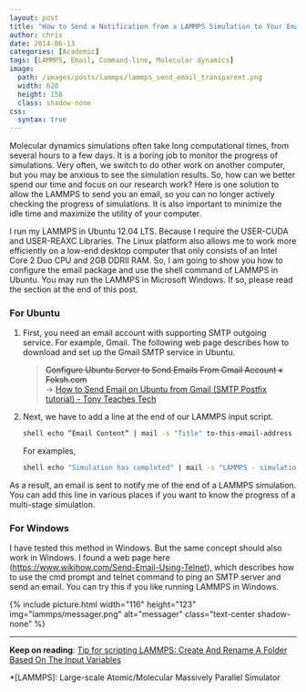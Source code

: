 ```yaml
---
layout: post
title: "How to Send a Notification from a LAMMPS Simulation to Your Email"
author: chris
date: 2014-06-13
categories: [Academic]
tags: [LAMMPS, Email, Command-line, Molecular dynamics]
image: 
  path: /images/posts/lammps/lammps_send_email_transparent.png
  width: 620
  height: 158
  class: shadow-none
css:
  syntax: true
---
```


Molecular dynamics simulations often take long computational times, from several hours to a few days. It is a boring job to monitor the progress of simulations. Very often, we switch to do other work on another computer, but you may be anxious to see the simulation results. So, how can we better spend our time and focus on our research work? Here is one solution to allow the LAMMPS to send you an email, so you can no longer actively checking the progress of simulations. It is also important to minimize the idle time and maximize the utility of your computer.

<!--more-->

I run my LAMMPS in Ubuntu 12.04 LTS. Because I require the USER-CUDA and USER-REAXC Libraries. The Linux platform also allows me to work more efficiently on a low-end desktop computer that only consists of an Intel Core 2 Duo CPU and 2GB DDRII RAM. So, I am going to show you how to configure the email package and use the shell command of LAMMPS in Ubuntu. You may run the LAMMPS in Microsoft Windows. If so, please read the section at the end of this post.

### For Ubuntu

1. First, you need an email account with supporting SMTP outgoing service. For example, Gmail. The following web page describes how to download and set up the Gmail SMTP service in Ubuntu.

   > <del><a data-href="https://foksh.com/site/configure-ubuntu-server-to-send-emails-from-gmail-account/" target="_blank">Configure Ubuntu Server to Send Emails From Gmail Account « Foksh.com</a></del>   
   > → [How to Send Email on Ubuntu from Gmail (SMTP Postfix tutorial) - Tony Teaches Tech](https://tonyteaches.tech/postfix-gmail-smtp-on-ubuntu/)

2. Next, we have to add a line at the end of our LAMMPS input script.

   ```bash
   shell echo “Email Content“ | mail -s "Title" to-this-email-address
   ```

   For examples,
  
   ```bash
   shell echo "Simulation has completed" | mail -s "LAMMPS - simulation done" address@email.com
   ```
  
  As a result, an email is sent to notify me of the end of a LAMMPS simulation.
  You can add this line in various places if you want to know the progress of a multi-stage simulation.

### For Windows

I have tested this method in Windows. But the same concept should also work in Windows. I found a web page here (https://www.wikihow.com/Send-Email-Using-Telnet), which describes how to use the cmd prompt and telnet command to ping an SMTP server and send an email. You can try this if you like running LAMMPS in Windows.

{% include picture.html width="116" height="123"
img="lammps/messager.png" alt="messager" class="text-center shadow-none" %}

* * *

**Keep on reading**: [Tip for scripting LAMMPS: Create And Rename A Folder Based On The Input Variables](/blog/2014/07/12/Tip-for-scripting-LAMMPS-Create-And-Rename-A-Folder-Based-On-The-Input-Variables)

*[LAMMPS]: Large-scale Atomic/Molecular Massively Parallel Simulator
